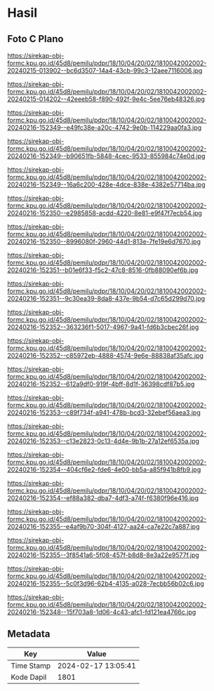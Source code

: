 # Hasil

## Foto C Plano

https://sirekap-obj-formc.kpu.go.id/45d8/pemilu/pdpr/18/10/04/20/02/1810042002002-20240215-013902--bc6d3507-14a4-43cb-99c3-12aee7116006.jpg

https://sirekap-obj-formc.kpu.go.id/45d8/pemilu/pdpr/18/10/04/20/02/1810042002002-20240215-014202--42eeeb58-f890-492f-9e4c-5ee76eb48326.jpg

https://sirekap-obj-formc.kpu.go.id/45d8/pemilu/pdpr/18/10/04/20/02/1810042002002-20240216-152349--e49fc38e-a20c-4742-9e0b-114229aa0fa3.jpg

https://sirekap-obj-formc.kpu.go.id/45d8/pemilu/pdpr/18/10/04/20/02/1810042002002-20240216-152349--b90651fb-5848-4cec-9533-855984c74e0d.jpg

https://sirekap-obj-formc.kpu.go.id/45d8/pemilu/pdpr/18/10/04/20/02/1810042002002-20240216-152349--16a6c200-428e-4dce-838e-4382e57714ba.jpg

https://sirekap-obj-formc.kpu.go.id/45d8/pemilu/pdpr/18/10/04/20/02/1810042002002-20240216-152350--e2985858-acdd-4220-8e81-e9f47f7ecb54.jpg

https://sirekap-obj-formc.kpu.go.id/45d8/pemilu/pdpr/18/10/04/20/02/1810042002002-20240216-152350--8996080f-2960-44d1-813e-7fe19e6d7670.jpg

https://sirekap-obj-formc.kpu.go.id/45d8/pemilu/pdpr/18/10/04/20/02/1810042002002-20240216-152351--b01e6f33-f5c2-47c8-8516-0fb88090ef6b.jpg

https://sirekap-obj-formc.kpu.go.id/45d8/pemilu/pdpr/18/10/04/20/02/1810042002002-20240216-152351--9c30ea39-8da8-437e-9b54-d7c65d299d70.jpg

https://sirekap-obj-formc.kpu.go.id/45d8/pemilu/pdpr/18/10/04/20/02/1810042002002-20240216-152352--363236f1-5017-4967-9a41-fd6b3cbec26f.jpg

https://sirekap-obj-formc.kpu.go.id/45d8/pemilu/pdpr/18/10/04/20/02/1810042002002-20240216-152352--c85972eb-4888-4574-9e6e-88838af35afc.jpg

https://sirekap-obj-formc.kpu.go.id/45d8/pemilu/pdpr/18/10/04/20/02/1810042002002-20240216-152352--612a9df0-919f-4bff-8d1f-36398cdf87b5.jpg

https://sirekap-obj-formc.kpu.go.id/45d8/pemilu/pdpr/18/10/04/20/02/1810042002002-20240216-152353--c89f734f-a941-478b-bcd3-32ebef56aea3.jpg

https://sirekap-obj-formc.kpu.go.id/45d8/pemilu/pdpr/18/10/04/20/02/1810042002002-20240216-152353--c13e2823-0c13-4d4e-9b1b-27a12ef6535a.jpg

https://sirekap-obj-formc.kpu.go.id/45d8/pemilu/pdpr/18/10/04/20/02/1810042002002-20240216-152354--404cf6e2-fde6-4e00-bb5a-a85f941b8fb9.jpg

https://sirekap-obj-formc.kpu.go.id/45d8/pemilu/pdpr/18/10/04/20/02/1810042002002-20240216-152354--ef88a382-dba7-4df3-a74f-f6380f96e416.jpg

https://sirekap-obj-formc.kpu.go.id/45d8/pemilu/pdpr/18/10/04/20/02/1810042002002-20240216-152355--e4af9b70-304f-4127-aa24-ca7e22c7a887.jpg

https://sirekap-obj-formc.kpu.go.id/45d8/pemilu/pdpr/18/10/04/20/02/1810042002002-20240216-152355--3f8541a6-5f08-457f-b8d8-8e3a22e9577f.jpg

https://sirekap-obj-formc.kpu.go.id/45d8/pemilu/pdpr/18/10/04/20/02/1810042002002-20240216-152355--5c0f3d96-62b4-4135-a028-7ecbb56b02c6.jpg

https://sirekap-obj-formc.kpu.go.id/45d8/pemilu/pdpr/18/10/04/20/02/1810042002002-20240216-152348--15f703a8-1d06-4c43-afc1-fd121ea4766c.jpg


## Metadata

| Key        | Value               |
| ---------- | ------------------- |
| Time Stamp | 2024-02-17 13:05:41 |
| Kode Dapil | 1801                |



